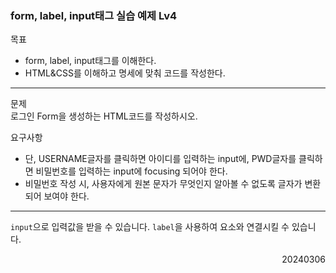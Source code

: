 ### form, label, input태그 실습 예제 Lv4
목표  
- form, label, input태그를 이해한다.
- HTML&CSS를 이해하고 명세에 맞춰 코드를 작성한다.
---
문제  
로그인 Form을 생성하는 HTML코드를 작성하시오.

요구사항  
- 단, USERNAME글자를 클릭하면 아이디를 입력하는 input에, PWD글자를 클릭하면 비밀번호를 입력하는 input에 focusing 되어야 한다.
- 비밀번호 작성 시, 사용자에게 원본 문자가 무엇인지 알아볼 수 없도록 글자가 변환되어 보여야 한다.
---
`input`으로 입력값을 받을 수 있습니다. `label`을 사용하여 요소와 연결시킬 수 있습니다.
<div style="text-align: right">20240306</div>